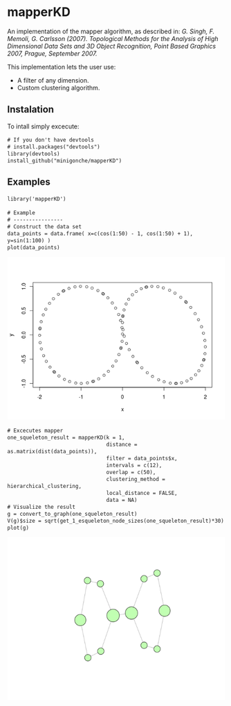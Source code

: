 # mapperKD
An implementation of the mapper algorithm, as described in: *G. Singh, F. Memoli, G. Carlsson (2007). Topological Methods for the Analysis of High Dimensional Data Sets and 3D Object Recognition, Point Based Graphics 2007, Prague, September 2007.*

This implementation lets the user use:
* A filter of any dimension.
* Custom clustering algorithm.

## Instalation

To intall simply excecute:

```{r }
# If you don't have devtools
# install.packages("devtools")
library(devtools)
install_github("minigonche/mapperKD")
```
## Examples

```{r }
library('mapperKD')

# Example
# ----------------
# Construct the data set
data_points = data.frame( x=c(cos(1:50) - 1, cos(1:50) + 1), y=sin(1:100) )
plot(data_points)
```

![output_sample_points](img/example_plot.png)

```{r }
# Excecutes mapper
one_squeleton_result = mapperKD(k = 1,
                                distance = as.matrix(dist(data_points)),
                                filter = data_points$x,
                                intervals = c(12),
                                overlap = c(50),
                                clustering_method = hierarchical_clustering,
                                local_distance = FALSE,
                                data = NA)
# Visualize the result
g = convert_to_graph(one_squeleton_result)
V(g)$size = sqrt(get_1_esqueleton_node_sizes(one_squeleton_result)*30)
plot(g)
```
![output_graph](img/example_graph.png)
